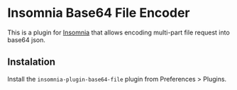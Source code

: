 # Insomnia Base64 File Encoder

This is a plugin for [Insomnia](https://insomnia.rest/) that allows encoding multi-part file request into base64 json.

## Instalation

Install the `insomnia-plugin-base64-file` plugin from Preferences > Plugins.
